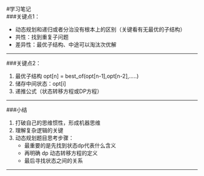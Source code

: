 #学习笔记             
###关键点1：              
* 动态规划和递归或者分治没有根本上的区别（关键看有无最优的子结构）   
* 共性：找到重复子问题   
* 差异性：最优子结构、中途可以淘汰次优解
----------------------------------------------------------------------
###关键点2： 
1. 最优子结构 opt[n] = best_of(opt[n-1],opt[n-2],.....)
2. 储存中间状态：opt[i]
3. 递推公式（状态转移方程或DP方程）
-----------------------------------------------------------
###小结                          
1. 打破自己的思维惯性，形成机器思维
2. 理解复杂逻辑的关键
3. 动态规划题目思考步骤：
    - 最重要的是先找到状态dp代表什么含义
    - 再明确 dp 动态转移方程的定义
    - 最后寻找状态之间的关系
-----------------
